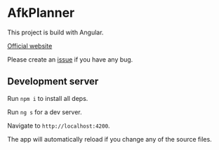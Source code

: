 # AfkPlanner

This project is build with Angular.

[Official website](https://afk-planner.menencia.com)

Please create an [issue](https://github.com/Menencia/afk-planner/issues/new) if you have any bug.

## Development server

Run `npm i` to install all deps.

Run `ng s` for a dev server.

Navigate to `http://localhost:4200`.

The app will automatically reload if you change any of the source files.
